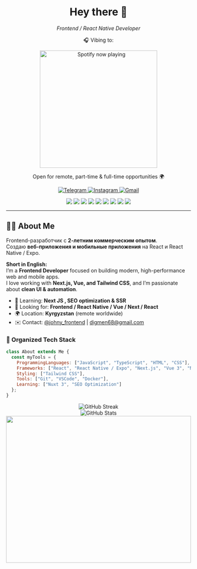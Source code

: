 <div id="header" align="center">
  <h1 align="center">Hey there 👋</h1>
  <p align="center">
  <em>Frontend / React Native Developer</em>  
<p align="center">🎧 Vibing to:</p>
<p align="center">
  <a href="https://open.spotify.com/"><img src="https://novatorem.bgstatic.vercel.app/api/spotify" alt="Spotify now playing" width="320"/></a>
</p>
  <p align="center">Open for remote, part-time & full-time opportunities 🌍</p>
</div>
</p>


<div align="center">
  <a href="https://t.me/johny_frontend">
    <img src="https://img.shields.io/badge/Telegram-2CA5E0?style=for-the-badge&logo=telegram&logoColor=white" alt="Telegram"/>
  </a>
  <a href="https://instagram.com/your_instagram">
    <img src="https://img.shields.io/badge/Instagram-E4405F?style=for-the-badge&logo=instagram&logoColor=white" alt="Instagram"/>
  </a>
  <a href="mailto:digmen68@gmail.com">
    <img src="https://img.shields.io/badge/Gmail-D14836?style=for-the-badge&logo=gmail&logoColor=white" alt="Gmail"/>
  </a>
  <p align="center">
  <img src="https://img.shields.io/badge/JavaScript-F7DF1E?style=for-the-badge&logo=javascript&logoColor=black"/>
  <img src="https://img.shields.io/badge/TypeScript-3178C6?style=for-the-badge&logo=typescript&logoColor=white"/>
  <img src="https://img.shields.io/badge/React-20232A?style=for-the-badge&logo=react&logoColor=61DAFB"/>
  <img src="https://img.shields.io/badge/Next.js-000000?style=for-the-badge&logo=nextdotjs&logoColor=white"/>
  <img src="https://img.shields.io/badge/Vue-42b883?style=for-the-badge&logo=vue.js&logoColor=white"/>
  <img src="https://img.shields.io/badge/Nuxt-00C58E?style=for-the-badge&logo=nuxt.js&logoColor=white"/>
  <img src="https://img.shields.io/badge/TailwindCSS-06B6D4?style=for-the-badge&logo=tailwindcss&logoColor=white"/>
  <img src="https://img.shields.io/badge/Docker-2496ED?style=for-the-badge&logo=docker&logoColor=white"/>
  <img src="https://img.shields.io/badge/GIT-E44C30?style=for-the-badge&logo=git&logoColor=white"/>
</p>
</div>

---

## 👨‍💻 About Me
Frontend-разработчик с **2-летним коммерческим опытом**.  
Создаю **веб-приложения и мобильные приложения** на React и React Native / Expo.  

**Short in English:**  
I’m a **Frontend Developer** focused on building modern, high-performance web and mobile apps.  
I love working with **Next.js, Vue, and Tailwind CSS**, and I’m passionate about **clean UI & automation**.

- 🌱 Learning: **Next JS , SEO optimization & SSR**  
- 💼 Looking for: **Frontend / React Native / Vue / Next / React**  
- 🌍 Location: **Kyrgyzstan** (remote worldwide)  
- ✉️ Contact: [@johny_frontend](https://t.me/johny_frontend) | [digmen68@gmail.com](mailto:digmen68@gmail.com)


### 🧩 Organized Tech Stack
```js
class About extends Me {
  const myTools = {
    ProgrammingLanguages: ["JavaScript", "TypeScript", "HTML", "CSS"],
    Frameworks: ["React", "React Native / Expo", "Next.js", "Vue 3", "Nuxt"],
    Styling: ["Tailwind CSS"],
    Tools: ["Git", "VSCode", "Docker"],
    Learning: ["Nuxt 3", "SEO Optimization"]
  };
}
```

<div align="center"> <img src="https://github-readme-streak-stats.herokuapp.com?user=yourusername&theme=dark&hide_border=true" alt="GitHub Streak"/> 
  <br/> <img src="https://github-readme-stats.vercel.app/api?username=yourusername&show_icons=true&theme=dark&hide_border=true" alt="GitHub Stats"/>
</div>  
<div align="center"> <img src="https://raw.githubusercontent.com/yourusername/yourusername/main/assets/coding.gif" width="100%" height="400"/>
</div>




